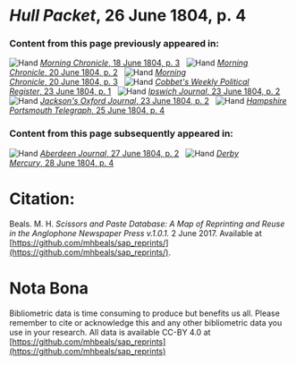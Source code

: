 # *Hull Packet*, 26 June 1804, p. 4  
  
### Content from this page previously appeared in:  
![Hand](http://scissorsandpaste.net/wp-content/uploads/2017/06/smallhandpointer.png) [*Morning Chronicle*, 18 June 1804, p. 3](https://mhbeals.github.io/sap_html/Morning-Chronicle/Morning-Chronicle-18-June-1804-p-3)  
![Hand](http://scissorsandpaste.net/wp-content/uploads/2017/06/smallhandpointer.png) [*Morning Chronicle*, 20 June 1804, p. 2](https://mhbeals.github.io/sap_html/Morning-Chronicle/Morning-Chronicle-20-June-1804-p-2)  
![Hand](http://scissorsandpaste.net/wp-content/uploads/2017/06/smallhandpointer.png) [*Morning Chronicle*, 20 June 1804, p. 3](https://mhbeals.github.io/sap_html/Morning-Chronicle/Morning-Chronicle-20-June-1804-p-3)  
![Hand](http://scissorsandpaste.net/wp-content/uploads/2017/06/smallhandpointer.png) [*Cobbet's Weekly Political Register*, 23 June 1804, p. 1](https://mhbeals.github.io/sap_html/Cobbet's-Weekly-Political-Register/Cobbet's-Weekly-Political-Register-23-June-1804-p-1)  
![Hand](http://scissorsandpaste.net/wp-content/uploads/2017/06/smallhandpointer.png) [*Ipswich Journal*, 23 June 1804, p. 2](https://mhbeals.github.io/sap_html/Ipswich-Journal/Ipswich-Journal-23-June-1804-p-2)  
![Hand](http://scissorsandpaste.net/wp-content/uploads/2017/06/smallhandpointer.png) [*Jackson's Oxford Journal*, 23 June 1804, p. 2](https://mhbeals.github.io/sap_html/Jackson's-Oxford-Journal/Jackson's-Oxford-Journal-23-June-1804-p-2)  
![Hand](http://scissorsandpaste.net/wp-content/uploads/2017/06/smallhandpointer.png) [*Hampshire Portsmouth Telegraph*, 25 June 1804, p. 4](https://mhbeals.github.io/sap_html/Hampshire-Portsmouth-Telegraph/Hampshire-Portsmouth-Telegraph-25-June-1804-p-4)  
  
### Content from this page subsequently appeared in:  
![Hand](http://scissorsandpaste.net/wp-content/uploads/2017/06/smallhandpointer.png) [*Aberdeen Journal*, 27 June 1804, p. 2](https://mhbeals.github.io/sap_html/Aberdeen-Journal/Aberdeen-Journal-27-June-1804-p-2)  
![Hand](http://scissorsandpaste.net/wp-content/uploads/2017/06/smallhandpointer.png) [*Derby Mercury*, 28 June 1804, p. 4](https://mhbeals.github.io/sap_html/Derby-Mercury/Derby-Mercury-28-June-1804-p-4)  


# Citation: 

Beals. M. H. *Scissors and Paste Database: A Map of Reprinting and Reuse in the Anglophone Newspaper Press v.1.0.1.* 2 June 2017. Available at [https://github.com/mhbeals/sap_reprints/](https://github.com/mhbeals/sap_reprints/). 

# Nota Bona

Bibliometric data is time consuming to produce but benefits us all. Please remember to cite or acknowledge this and any other bibliometric data you use in your research. All data is available CC-BY 4.0 at [https://github.com/mhbeals/sap_reprints](https://github.com/mhbeals/sap_reprints)